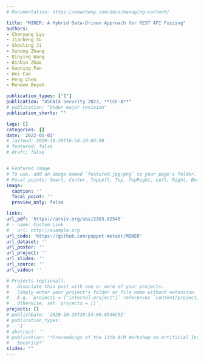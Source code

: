 ```yaml
---
# Documentation: https://wowchemy.com/docs/managing-content/

title: "MINER: A Hybrid Data-Driven Approach for REST API Fuzzing"
authors:
- Chenyang Lyu
- Jiacheng Xu
- Shouling Ji
- Xuhong Zhang
- Qinying Wang
- Binbin Zhao
- Gaoning Pan
- Wei Cao
- Peng Chen
- Reheem Beyah

publication_types: ["1"]
publication: "USENIX Security 2023, **CCF-A**"
# publication: "Under major revision"
publication_shorts: ""

tags: []
categories: []
date: '2022-01-03'
# lastmod: 2020-10-26T16:54:10-04:00
# featured: false
# draft: false


# Featured image
# To use, add an image named `featured.jpg/png` to your page's folder.
# Focal points: Smart, Center, TopLeft, Top, TopRight, Left, Right, BottomLeft, Bottom, BottomRight.
image:
  caption: ''
  focal_point: ''
  preview_only: false

links:
url_pdf: 'https://arxiv.org/abs/2303.02545'
# - name: Custom Link
#   url: http://example.org
url_code: 'https://github.com/puppet-meteor/MINER'
url_dataset: ''
url_poster: ''
url_project: ''
url_slides: ''
url_source: ''
url_video: ''

# Projects (optional).
#   Associate this post with one or more of your projects.
#   Simply enter your project's folder or file name without extension.
#   E.g. `projects = ["internal-project"]` references `content/project/deep-learning/index.md`.
#   Otherwise, set `projects = []`.
projects: []
# publishDate: '2020-10-26T20:54:09.894629Z'
# publication_types:
# - '1'
# abstract: ''
# publication: '*Proceedings of the 11th ACM Workshop on Artificial Intelligence and
#   Security*'
slides: ""
---
```

